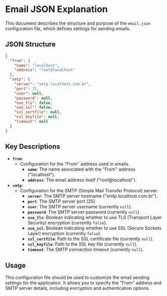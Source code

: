 # Email JSON Explanation

This document describes the structure and purpose of the `email.json` configuration file, which defines settings for sending emails.

## JSON Structure

```json
{
  "from": {
    "name": "localhost",
    "address": "root@localhost"
  },
  "smtp": {
    "server": "smtp.localhost.com.br",
    "port": 25,
    "user": null,
    "password": null,
    "use_tls": false,
    "use_ssl": false,
    "ssl_certfile": null,
    "ssl_keyfile": null,
    "timeout": null
  }
}
```

## Key Descriptions

- **`from`**:
  - Configuration for the "From" address used in emails.
    - **`name`**: The name associated with the "From" address ("localhost").
    - **`address`**: The email address itself ("root@localhost").
- **`smtp`**:
  - Configuration for the SMTP (Simple Mail Transfer Protocol) server.
    - **`server`**: The SMTP server hostname ("smtp.localhost.com.br").
    - **`port`**: The SMTP server port (25).
    - **`user`**: The SMTP server username (currently `null`).
    - **`password`**: The SMTP server password (currently `null`).
    - **`use_tls`**: Boolean indicating whether to use TLS (Transport Layer Security) encryption (currently `false`).
    - **`use_ssl`**: Boolean indicating whether to use SSL (Secure Sockets Layer) encryption (currently `false`).
    - **`ssl_certfile`**: Path to the SSL certificate file (currently `null`).
    - **`ssl_keyfile`**: Path to the SSL key file (currently `null`).
    - **`timeout`**: The SMTP connection timeout (currently `null`).

## Usage

This configuration file should be used to customize the email sending settings for the application. It allows you to specify the "From" address and SMTP server details, including encryption and authentication options.
